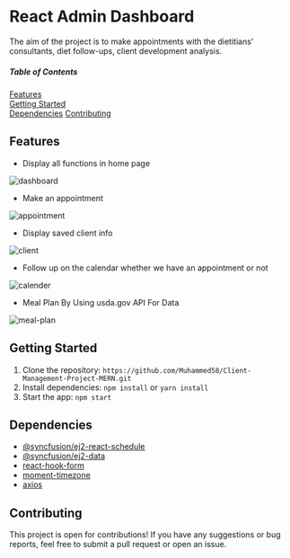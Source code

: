 # React Admin Dashboard
The aim of the project is to make appointments with the dietitians' consultants, diet follow-ups, client development analysis.

##### Table of Contents  
[Features](#features)  
[Getting Started](#getting-started)  
[Dependencies](#dependencies) 
[Contributing](#contributing) 

<a name="features"></a>
## Features
- Display all functions in home page

![dashboard](https://user-images.githubusercontent.com/45498530/121350897-2fd78f00-c8f9-11eb-8f54-e19f57d830d9.gif)

- Make an appointment

![appointment](https://user-images.githubusercontent.com/45498530/121350984-4aaa0380-c8f9-11eb-9a32-d549a2da6eb2.gif)

- Display saved client info

![client](https://user-images.githubusercontent.com/45498530/121350985-4b429a00-c8f9-11eb-8f8f-34cad76cd08a.gif)

- Follow up on the calendar whether we have an appointment or not

![calender](https://user-images.githubusercontent.com/45498530/121350987-4b429a00-c8f9-11eb-953f-0a398711be3a.gif)

- Meal Plan By Using usda.gov API For Data

![meal-plan](https://user-images.githubusercontent.com/45498530/121350989-4bdb3080-c8f9-11eb-9ad7-4a700e228a79.gif)


<a name="getting-started"></a>
## Getting Started
1. Clone the repository: `https://github.com/Muhammed58/Client-Management-Project-MERN.git`
2. Install dependencies: `npm install` or `yarn install`
3. Start the app: `npm start`

<a name="dependencies"></a>
## Dependencies
- [@syncfusion/ej2-react-schedule](https://www.npmjs.com/package/@syncfusion/ej2-react-schedule)
- [@syncfusion/ej2-data](https://www.npmjs.com/package/@syncfusion/ej2-data)
- [react-hook-form](https://react-hook-form.com/)
- [moment-timezone](https://momentjs.com/timezone/)
- [axios](https://www.npmjs.com/package/axios)

<a name="dependencies"></a>
## Contributing
This project is open for contributions! If you have any suggestions or bug reports, feel free to submit a pull request or open an issue.
